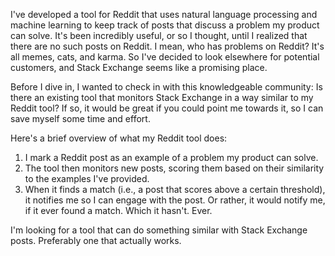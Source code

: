 I've developed a tool for Reddit that uses natural language processing and machine learning to keep track of posts that discuss a problem my product can solve. It's been incredibly useful, or so I thought, until I realized that there are no such posts on Reddit. I mean, who has problems on Reddit? It's all memes, cats, and karma. So I've decided to look elsewhere for potential customers, and Stack Exchange seems like a promising place.

Before I dive in, I wanted to check in with this knowledgeable community: Is there an existing tool that monitors Stack Exchange in a way similar to my Reddit tool? If so, it would be great if you could point me towards it, so I can save myself some time and effort.

Here's a brief overview of what my Reddit tool does:

1. I mark a Reddit post as an example of a problem my product can solve.
2. The tool then monitors new posts, scoring them based on their similarity to the examples I've provided.
3. When it finds a match (i.e., a post that scores above a certain threshold), it notifies me so I can engage with the post.
Or rather, it would notify me, if it ever found a match. Which it hasn't. Ever.

I'm looking for a tool that can do something similar with Stack Exchange posts. Preferably one that actually works.
